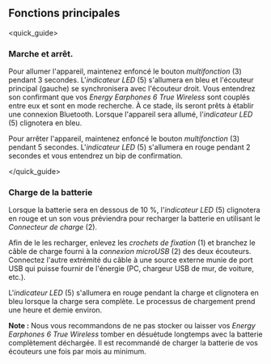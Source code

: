## Fonctions principales
<quick_guide>
### Marche et arrêt.

Pour allumer l'appareil, maintenez enfoncé le bouton *multifonction* (3) pendant 3 secondes. L'*indicateur LED* (5) s'allumera en bleu et l'écouteur principal (gauche) se synchronisera avec l'écouteur droit. Vous entendrez son confirmant que vos *Energy Earphones 6 True Wireless* sont couplés entre eux et sont en mode recherche. À ce stade, ils seront prêts à établir une connexion Bluetooth.
Lorsque l'appareil sera allumé, l'*indicateur LED* (5) clignotera en bleu. 

Pour arrêter l'appareil, maintenez enfoncé le bouton *multifonction* (3) pendant 5 secondes. L'*indicateur LED* (5) s'allumera en rouge pendant 2 secondes et vous entendrez un bip de confirmation.

</quick_guide>

### Charge de la batterie

Lorsque la batterie sera en dessous de 10 %, l'*indicateur LED* (5) clignotera en rouge et un son vous préviendra pour recharger la batterie en utilisant le *Connecteur de charge* (2). 

Afin de le les recharger, enlevez les *crochets de fixation* (1) et branchez le câble de charge fourni à la *connexion microUSB* (2) des deux écouteurs. Connectez l'autre extrémité du câble à une source externe munie de port USB qui puisse fournir de l'énergie (PC, chargeur USB de mur, de voiture, etc.).

L'*indicateur LED* (5) s'allumera en rouge pendant la charge et clignotera en bleu lorsque la charge sera complète. Le processus de chargement prend une heure et demie environ.


**Note :** Nous vous recommandons de ne pas stocker ou laisser vos *Energy Earphones 6 True Wireless* tomber en désuétude longtemps avec la batterie complètement déchargée. Il est recommandé de charger la batterie de vos écouteurs une fois par mois au minimum.
